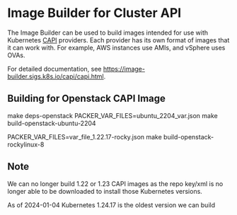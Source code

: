 # Image Builder for Cluster API

The Image Builder can be used to build images intended for use with Kubernetes [CAPI](https://cluster-api.sigs.k8s.io/) providers. Each provider has its own format of images that it can work with. For example, AWS instances use AMIs, and vSphere uses OVAs.

For detailed documentation, see https://image-builder.sigs.k8s.io/capi/capi.html.

## Building for Openstack CAPI Image

make deps-openstack
PACKER_VAR_FILES=ubuntu_2204_var.json make build-openstack-ubuntu-2204

PACKER_VAR_FILES=var_file_1.22.17-rocky.json make build-openstack-rockylinux-8

## Note

We can no longer build 1.22 or 1.23 CAPI images as the repo key/xml is no longer able to be downloaded to install those Kubernetes versions.

As of 2024-01-04 Kubernetes 1.24.17 is the oldest version we can build
